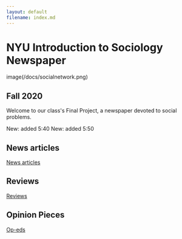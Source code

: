 ```yaml
---
layout: default
filename: index.md
--- 
```


# NYU Introduction to Sociology Newspaper

image(/docs/socialnetwork.png)

## Fall 2020

Welcome to our class's Final Project, a newspaper devoted to social problems. 

New: added 5:40
New: added 5:50

## News articles

[News articles](articles.md) 

## Reviews

[Reviews](reviews.md) 

## Opinion Pieces

[Op-eds](opeds.md) 
